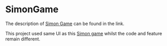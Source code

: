 # SimonGame
The description of [Simon Game](https://en.wikipedia.org/wiki/Simon_(game)) can be found in the link.

This project used same UI as this [Simon game](https://londonappbrewery.github.io/Simon-Game/) whilst the code and feature remain different.
